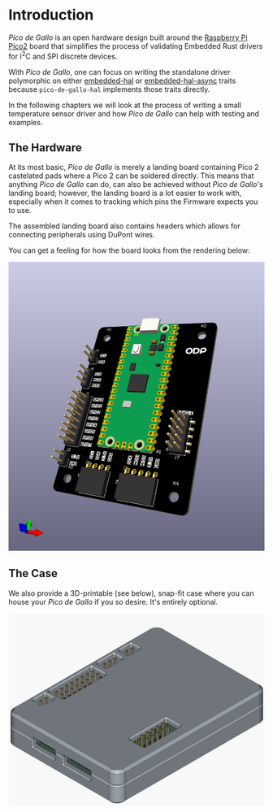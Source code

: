 # Introduction

*Pico de Gallo* is an open hardware design built around the [Raspberry
Pi Pico2](https://www.raspberrypi.com/products/raspberry-pi-pico-2/)
board that simplifies the process of validating Embedded Rust drivers
for I<sup>2</sup>C and SPI discrete devices.

With *Pico de Gallo*, one can focus on writing the standalone driver
polymorphic on either [embedded-hal](https://docs.rs/embedded-hal) or
[embedded-hal-async](https://docs.rs/embedded-hal-async) traits
because `pico-de-gallo-hal` implements those traits directly.

In the following chapters we will look at the process of writing a
small temperature sensor driver and how *Pico de Gallo* can help
with testing and examples.

## The Hardware

At its most basic, *Pico de Gallo* is merely a landing board
containing Pico 2 castelated pads where a Pico 2 can be soldered
directly. This means that anything *Pico de Gallo* can do, can also be
achieved without *Pico de Gallo*'s landing board; however, the landing
board is a lot easier to work with, especially when it comes to
tracking which pins the Firmware expects you to use.

The assembled landing board also contains headers which allows for
connecting peripherals using DuPont wires.

You can get a feeling for how the board looks from the rendering
below:

![Pico de Gallo](pico-de-gallo.png "Pico de Gallo")

## The Case

We also provide a 3D-printable (see below), snap-fit case where you
can house your *Pico de Gallo* if you so desire. It's entirely
optional.

![3D printable case](case.png "Pico de Gallo Case")
